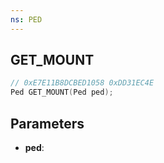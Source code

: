 ```yaml
---
ns: PED
---
```

## GET_MOUNT

```c
// 0xE7E11B8DCBED1058 0xDD31EC4E
Ped GET_MOUNT(Ped ped);
```

## Parameters
* **ped**:

